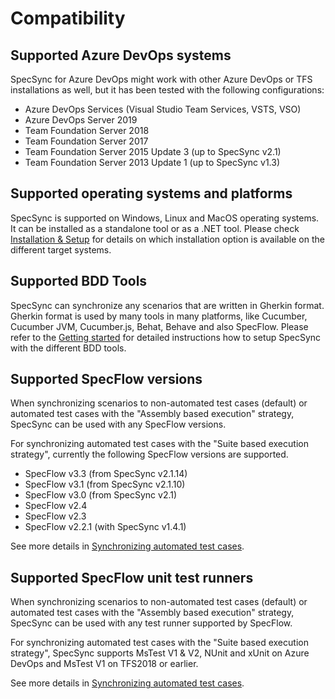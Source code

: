 # Compatibility

## Supported Azure DevOps systems  <a id="supported-tfs-systems"></a>

SpecSync for Azure DevOps might work with other Azure DevOps or TFS installations as well, but it has been tested with the following configurations:

* Azure DevOps Services \(Visual Studio Team Services, VSTS, VSO\)
* Azure DevOps Server 2019
* Team Foundation Server 2018
* Team Foundation Server 2017
* Team Foundation Server 2015 Update 3 \(up to SpecSync v2.1\)
* Team Foundation Server 2013 Update 1 \(up to SpecSync v1.3\)

## Supported operating systems and platforms

SpecSync is supported on Windows, Linux and MacOS operating systems. It can be installed as a standalone tool or as a .NET tool. Please check [Installation & Setup](installation/) for details on which installation option is available on the different target systems.

## Supported BDD Tools

SpecSync can synchronize any scenarios that are written in Gherkin format. Gherkin format is used by many tools in many platforms, like Cucumber, Cucumber JVM, Cucumber.js, Behat, Behave and also SpecFlow. Please refer to the [Getting started](getting-started/) for detailed instructions how to setup SpecSync with the different BDD tools.

## Supported SpecFlow versions  <a id="supported-specflow-versions"></a>

When synchronizing scenarios to non-automated test cases \(default\) or automated test cases with the "Assembly based execution" strategy, SpecSync can be used with any SpecFlow versions.

For synchronizing automated test cases with the "Suite based execution strategy", currently the following SpecFlow versions are supported.

* SpecFlow v3.3 \(from SpecSync v2.1.14\)
* SpecFlow v3.1 \(from SpecSync v2.1.10\)
* SpecFlow v3.0 \(from SpecSync v2.1\)
* SpecFlow v2.4
* SpecFlow v2.3
* SpecFlow v2.2.1 \(with SpecSync v1.4.1\)

See more details in [Synchronizing automated test cases](important-concepts/synchronizing-automated-test-cases.md).

## Supported SpecFlow unit test runners

When synchronizing scenarios to non-automated test cases \(default\) or automated test cases with the "Assembly based execution" strategy, SpecSync can be used with any test runner supported by SpecFlow.

For synchronizing automated test cases with the "Suite based execution strategy", SpecSync supports MsTest V1 & V2, NUnit and xUnit on Azure DevOps and MsTest V1 on TFS2018 or earlier.

See more details in [Synchronizing automated test cases](important-concepts/synchronizing-automated-test-cases.md).

